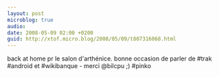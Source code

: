```yaml
---
layout: post
microblog: true
audio: 
date: 2008-05-09 02:00 +0200
guid: http://xtof.micro.blog/2008/05/09/t807316068.html
---
```

back at home pr le salon d'arthénice. bonne occasion de parler de #trak #android et #wikibanque - merci @bilcpu ;) #pinko
